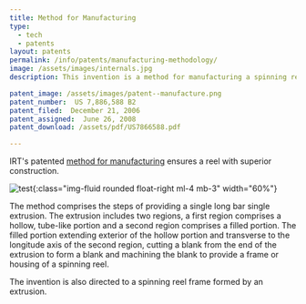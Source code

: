 ```yaml
---
title: Method for Manufacturing
type: 
  - tech
  - patents
layout: patents
permalink: /info/patents/manufacturing-methodology/
image: /assets/images/internals.jpg
description: This invention is a method for manufacturing a spinning reel from an extrusion and in particular the frame or housing of a spinning reel. 

patent_image: /assets/images/patent--manufacture.png
patent_number:  US 7,886,588 B2
patent_filed:  December 21, 2006
patent_assigned:  June 26, 2008
patent_download: /assets/pdf/US7866588.pdf

---
```


IRT's patented [method for manufacturing](/info/patents/manufacturing-methodology/) ensures a reel with superior construction. 

![test](/assets/images/internals.jpg){:class="img-fluid rounded float-right ml-4 mb-3" width="60%"}

The method comprises the steps of providing a single long bar single extrusion. The extrusion includes two regions, a first region comprises a hollow, tube-like portion and a second region comprises a filled portion. The filled portion extending exterior of the hollow portion and transverse to the longitude axis of the second region, cutting a blank from the end of the extrusion to form a blank and machining the blank to provide a frame or housing of a spinning reel. 

The invention is also directed to a spinning reel frame formed by an extrusion.